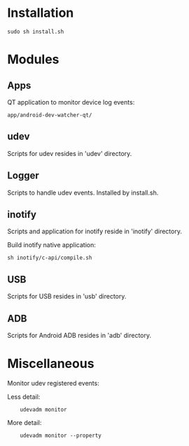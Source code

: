 # Installation

```
sudo sh install.sh
```


# Modules

## Apps

QT application to monitor device log events:

```
app/android-dev-watcher-qt/
```

## udev

Scripts for udev resides in 'udev' directory.

## Logger

Scripts to handle udev events. Installed by install.sh.

## inotify

Scripts and application for inotify reside in 'inotify' directory.

Build inotify native application:

```
sh inotify/c-api/compile.sh
```

## USB

Scripts for USB resides in 'usb' directory.

## ADB

Scripts for Android ADB resides in 'adb' directory.

# Miscellaneous

Monitor udev registered events:

Less detail:
```
    udevadm monitor
```

More detail:
```
    udevadm monitor --property
```

